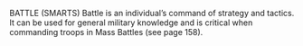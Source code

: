 BATTLE (SMARTS)
Battle is an individual’s command of strategy and tactics. It can be used for general military knowledge and is critical when commanding troops in Mass Battles (see page 158).